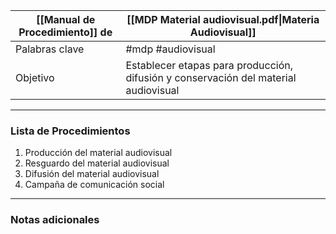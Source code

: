 
| [[Manual de Procedimiento]] de | [[MDP Material audiovisual.pdf\|Materia Audiovisual]] |
|-----------------------------|-------------------------------------------|
| Palabras clave              | #mdp #audiovisual|
| Objetivo                    | Establecer etapas para producción, difusión y conservación del material audiovisual |

---

### Lista de Procedimientos
1. Producción del material audiovisual
2. Resguardo del material audiovisual
3. Difusión del material audiovisual
4. Campaña de comunicación social

---

### Notas adicionales
